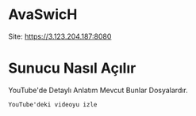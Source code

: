 # AvaSwicH
Site: https://3.123.204.187:8080

# Sunucu Nasıl Açılır
YouTube'de Detaylı Anlatım Mevcut Bunlar Dosyalardır.
```
YouTube'deki videoyu izle
```
